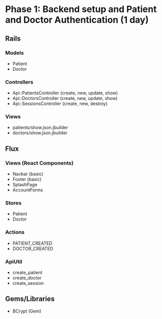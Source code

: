 # Phase 1: Backend setup and Patient and Doctor Authentication (1 day)

## Rails
### Models
* Patient
* Doctor

### Controllers
* Api::PatientsController (create, new, update, show)
* Api::DoctorsController (create, new, update, show)
* Api::SessionsController (create, new, destroy)

### Views

* patients/show.json.jbuilder
* doctors/show.json.jbuilder

## Flux
### Views (React Components)

* Navbar (basic)
* Footer (basic)
* SplashPage
* AccountForms

### Stores

* Patient
* Doctor

### Actions

* PATIENT_CREATED
* DOCTOR_CREATED

### ApiUtil

* create_patient
* create_doctor
* create_session

## Gems/Libraries
* BCrypt (Gem)
